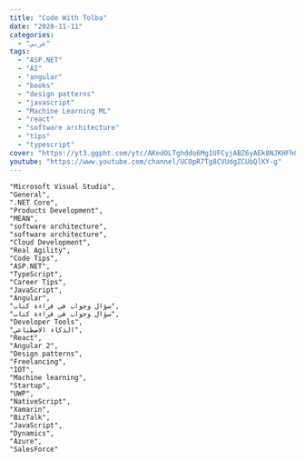 ```yaml
---
title: "Code With Tolba"
date: "2020-11-11"
categories:
  - "عربي"
tags:
  - "ASP.NET"
  - "AI"
  - "angular"
  - "books"
  - "design patterns"
  - "javascript"
  - "Machine Learning ML"
  - "react"
  - "software architecture"
  - "tips"
  - "typescript"
cover: "https://yt3.ggpht.com/ytc/AKedOLTghddo6Mg1UFCyjABZ6yAEk8NJKHFh0XHeUX-IpA=s88-c-k-c0x00ffffff-no-rj"
youtube: "https://www.youtube.com/channel/UCOpR7Tg8CVUdgZCUbQlKY-g"
---
```


    "Microsoft Visual Studio",
    "General",
    ".NET Core",
    "Products Development",
    "MEAN",
    "software architecture",
    "software architecture",
    "Cloud Development",
    "Real Agility",
    "Code Tips",
    "ASP.NET",
    "TypeScript",
    "Career Tips",
    "JavaScript",
    "Angular",
    "سؤال وجواب في قراءة كتاب",
    "سؤال وجواب في قراءة كتاب",
    "Developer Tools",
    "الذكاء الاصطناعي",
    "React",
    "Angular 2",
    "Design patterns",
    "Freelancing",
    "IOT",
    "Machine learning",
    "Startup",
    "UWP",
    "NativeScript",
    "Xamarin",
    "BizTalk",
    "JavaScript",
    "Dynamics",
    "Azure",
    "SalesForce"
